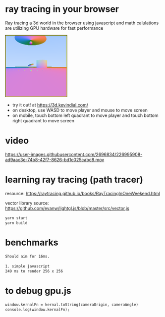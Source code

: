 # ray tracing in your browser
Ray tracing a 3d world in the browser using javascript and math calulations are utilizing GPU hardware for fast performance

<img src="./public/3dworld-preview.png" width="200px" />

- try it out! at https://3d.kevindial.com/
- on desktop, use WASD to move player and mouse to move screen
- on mobile, touch bottom left quadrant to move player and touch bottom right quadrant to move screen

# video


https://user-images.githubusercontent.com/2696834/226995908-ad9aac3e-74b8-42f7-8626-bd1c025cabc8.mov


# learning ray tracing (path tracer)

resource: https://raytracing.github.io/books/RayTracingInOneWeekend.html

vector library source: https://github.com/evanw/lightgl.js/blob/master/src/vector.js


```
yarn start
yarn build
```



# benchmarks

```
Should aim for 16ms.

1. simple javascript
249 ms to render 256 x 256

```


# to debug gpu.js

```
window.kernalFn = kernal.toString(cameraOrigin, cameraAngle)
console.log(window.kernalFn);
```

